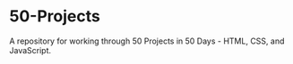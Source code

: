 # 50-Projects

A repository for working through 50 Projects in 50 Days - HTML, CSS, and JavaScript.

